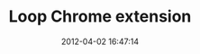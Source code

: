 ---
layout: project
title:  "Loop Chrome extension"
description: "A chrome extension to create playlists and play your favorite videos in the background. Currently outdated, might not work anymore."
date:   2012-04-02 16:47:14
tags: [chrome extension api, youtube api, localstorage, javascript]
link: https://chrome.google.com/webstore/detail/loop-by-jef-vlamings/mmnobpjdkkmlaalimhnohcklkmkohkjn
---